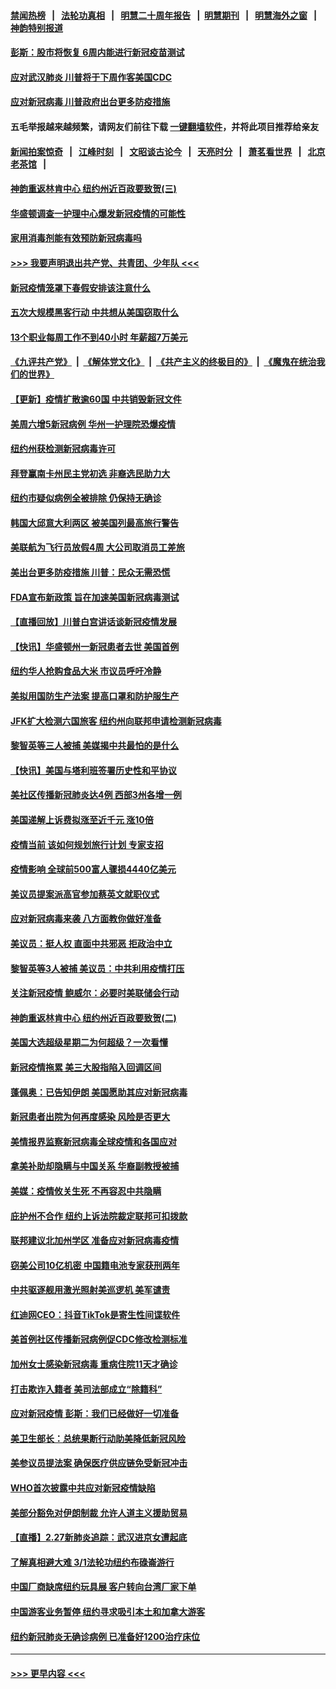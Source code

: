 #### [禁闻热榜](热点新闻.md?=0)  &nbsp;&nbsp;|&nbsp;&nbsp; [法轮功真相](https://github.com/gfw-breaker/truth/blob/master/README.md?=0) &nbsp;&nbsp;|&nbsp;&nbsp; [明慧二十周年报告](https://github.com/gfw-breaker/mh-reports/blob/master/README.md?=0) &nbsp;&nbsp;|&nbsp;&nbsp;[明慧期刊](https://github.com/gfw-breaker/mh-qikan) &nbsp;&nbsp;|&nbsp;&nbsp; [明慧海外之窗](https://github.com/gfw-breaker/mh-news/blob/master/README.md?=0) &nbsp;&nbsp;|&nbsp;&nbsp; [神韵特别报道](https://github.com/gfw-breaker/mh-news/blob/master/shenyun.md?=0)
#### [彭斯：股市将恢复 6周内能进行新冠疫苗测试](../pages/nsc412/n11907550.md?t=03020431) 
#### [应对武汉肺炎 川普将于下周作客美国CDC](../pages/nsc412/n11907493.md?t=03020431) 
#### [应对新冠病毒 川普政府出台更多防疫措施](../pages/nsc412/n11907354.md?t=03020431) 
#### 五毛举报越来越频繁，请网友们前往下载 [一键翻墙软件](https://github.com/gfw-breaker/ssr-accounts)，并将此项目推荐给亲友
#### [新闻拍案惊奇](https://github.com/gfw-breaker/banned-news/blob/master/pages/link4.md) &nbsp;&nbsp;|&nbsp;&nbsp; [江峰时刻](https://github.com/gfw-breaker/banned-news/blob/master/pages/link4.md) &nbsp;&nbsp;|&nbsp;&nbsp; [文昭谈古论今](https://github.com/gfw-breaker/banned-news/blob/master/pages/link4.md) &nbsp;&nbsp;|&nbsp;&nbsp; [天亮时分](https://github.com/gfw-breaker/banned-news/blob/master/pages/link4.md) &nbsp;&nbsp;|&nbsp;&nbsp; [萧茗看世界](https://github.com/gfw-breaker/banned-news/blob/master/pages/link4.md) &nbsp;&nbsp;|&nbsp;&nbsp; [北京老茶馆](https://github.com/gfw-breaker/banned-news/blob/master/pages/link4.md) &nbsp;&nbsp;|&nbsp;&nbsp; 
#### [神韵重返林肯中心 纽约州近百政要致贺(三)](../pages/nsc412/n11904356.md?t=03020431) 
#### [华盛顿调查一护理中心爆发新冠疫情的可能性](../pages/nsc412/n11907230.md?t=03020431) 
#### [家用消毒剂能有效预防新冠病毒吗](../pages/nsc412/n11905553.md?t=03020431) 
#### [>>> 我要声明退出共产党、共青团、少年队 <<<](https://github.com/begood0513/goodnews/blob/master/quit/letter.md) 
#### [新冠疫情笼罩下春假安排该注意什么](../pages/nsc412/n11906890.md?t=03020431) 
#### [五次大规模黑客行动 中共想从美国窃取什么](../pages/nsc412/n11899124.md?t=03020431) 
#### [13个职业每周工作不到40小时 年薪超7万美元](../pages/nsc412/n11893686.md?t=03020431) 
#### [《九评共产党》](https://github.com/begood0513/9ping.md/blob/master/README.md) &nbsp;|&nbsp; [《解体党文化》](../../../../jtdwh.md/blob/master/README.md)  &nbsp;|&nbsp; [《共产主义的终极目的》](../../../../gczydzjmd.md/blob/master/README.md) &nbsp;|&nbsp; [《魔鬼在统治我们的世界》](../../../../mgztzwmdsj.md/blob/master/README.md) 
#### [【更新】疫情扩散逾60国 中共销毁新冠文件](../pages/nsc412/n11890652.md?t=03020431) 
#### [美周六增5新冠病例 华州一护理院恐爆疫情](../pages/nsc412/n11905823.md?t=03020431) 
#### [纽约州获检测新冠病毒许可](../pages/nsc412/n11906069.md?t=03020431) 
#### [拜登赢南卡州民主党初选 非裔选民助力大](../pages/nsc412/n11905930.md?t=03020431) 
#### [纽约市疑似病例全被排除 仍保持无确诊](../pages/nsc412/n11906039.md?t=03020431) 
#### [韩国大邱意大利两区 被美国列最高旅行警告](../pages/nsc412/n11905944.md?t=03020431) 
#### [美联航为飞行员放假4周 大公司取消员工差旅](../pages/nsc412/n11905894.md?t=03020431) 
#### [美出台更多防疫措施 川普：民众无需恐慌](../pages/nsc412/n11905747.md?t=03020431) 
#### [FDA宣布新政策 旨在加速美国新冠病毒测试](../pages/nsc412/n11905693.md?t=03020431) 
#### [【直播回放】川普白宫讲话谈新冠疫情发展](../pages/nsc412/n11905588.md?t=03020431) 
#### [【快讯】华盛顿州一新冠患者去世 美国首例](../pages/nsc412/n11905571.md?t=03020431) 
#### [纽约华人抢购食品大米 市议员呼吁冷静](../pages/nsc412/n11904453.md?t=03020431) 
#### [美拟用国防生产法案 提高口罩和防护服生产](../pages/nsc412/n11905517.md?t=03020431) 
#### [JFK扩大检测六国旅客 纽约州向联邦申请检测新冠病毒](../pages/nsc412/n11905491.md?t=03020431) 
#### [黎智英等三人被捕 美媒揭中共最怕的是什么](../pages/nsc412/n11905316.md?t=03020431) 
#### [【快讯】美国与塔利班签署历史性和平协议](../pages/nsc412/n11905172.md?t=03020431) 
#### [美社区传播新冠肺炎达4例 西部3州各增一例](../pages/nsc412/n11904070.md?t=03020431) 
#### [美国递解上诉费拟涨至近千元  涨10倍](../pages/nsc412/n11904466.md?t=03020431) 
#### [疫情当前 该如何规划旅行计划 专家支招](../pages/nsc412/n11903865.md?t=03020431) 
#### [疫情影响 全球前500富人骤损4440亿美元](../pages/nsc412/n11904283.md?t=03020431) 
#### [美议员提案派高官参加蔡英文就职仪式](../pages/nsc412/n11904166.md?t=03020431) 
#### [应对新冠病毒来袭 八方面教你做好准备](../pages/nsc412/n11903736.md?t=03020431) 
#### [美议员：挺人权 直面中共邪恶 拒政治中立](../pages/nsc412/n11903790.md?t=03020431) 
#### [黎智英等3人被捕 美议员：中共利用疫情打压](../pages/nsc412/n11903768.md?t=03020431) 
#### [关注新冠疫情 鲍威尔：必要时美联储会行动](../pages/nsc412/n11903672.md?t=03020431) 
#### [神韵重返林肯中心 纽约州近百政要致贺(二)](../pages/nsc412/n11897500.md?t=03020431) 
#### [美国大选超级星期二为何超级？一次看懂](../pages/nsc412/n11903490.md?t=03020431) 
#### [新冠疫情拖累 美三大股指陷入回调区间](../pages/nsc412/n11903211.md?t=03020431) 
#### [蓬佩奥：已告知伊朗 美国愿助其应对新冠病毒](../pages/nsc412/n11903212.md?t=03020431) 
#### [新冠患者出院为何再度感染 风险是否更大](../pages/nsc412/n11903262.md?t=03020431) 
#### [美情报界监察新冠病毒全球疫情和各国应对](../pages/nsc412/n11903098.md?t=03020431) 
#### [拿美补助却隐瞒与中国关系 华裔副教授被捕](../pages/nsc412/n11901687.md?t=03020431) 
#### [美媒：疫情攸关生死 不再容忍中共隐瞒](../pages/nsc412/n11901694.md?t=03020431) 
#### [庇护州不合作  纽约上诉法院裁定联邦可扣拨款](../pages/nsc412/n11902238.md?t=03020431) 
#### [联邦建议北加州学区 准备应对新冠病毒疫情](../pages/nsc412/n11902448.md?t=03020431) 
#### [窃美公司10亿机密 中国籍电池专家获刑两年](../pages/nsc412/n11901996.md?t=03020431) 
#### [中共驱逐舰用激光照射美巡逻机 美军谴责](../pages/nsc412/n11901964.md?t=03020431) 
#### [红迪网CEO：抖音TikTok是寄生性间谍软件](../pages/nsc412/n11901675.md?t=03020431) 
#### [美首例社区传播新冠病例促CDC修改检测标准](../pages/nsc412/n11901490.md?t=03020431) 
#### [加州女士感染新冠病毒 重病住院11天才确诊](../pages/nsc412/n11901246.md?t=03020431) 
#### [打击欺诈入籍者 美司法部成立“除籍科”](../pages/nsc412/n11901364.md?t=03020431) 
#### [应对新冠疫情 彭斯：我们已经做好一切准备](../pages/nsc412/n11901268.md?t=03020431) 
#### [美卫生部长：总统果断行动助美降低新冠风险](../pages/nsc412/n11900906.md?t=03020431) 
#### [美参议员提法案 确保医疗供应链免受新冠冲击](../pages/nsc412/n11901144.md?t=03020431) 
#### [WHO首次披露中共应对新冠疫情缺陷](../pages/nsc412/n11900978.md?t=03020431) 
#### [美部分豁免对伊朗制裁 允许人道主义援助贸易](../pages/nsc412/n11900859.md?t=03020431) 
#### [【直播】2.27新肺炎追踪：武汉进京女遭起底](../pages/nsc412/n11900415.md?t=03020431) 
#### [了解真相避大难 3/1法轮功纽约布碌崙游行](../pages/nsc412/n11899501.md?t=03020431) 
#### [中国厂商缺席纽约玩具展  客户转向台湾厂家下单](../pages/nsc412/n11899505.md?t=03020431) 
#### [中国游客业务暂停  纽约寻求吸引本土和加拿大游客](../pages/nsc412/n11899492.md?t=03020431) 
#### [纽约新冠肺炎无确诊病例  已准备好1200治疗床位](../pages/nsc412/n11899474.md?t=03020431) 

----
#### [ >>> 更早内容 <<< ](../indexes/nsc412-earlier.md)
